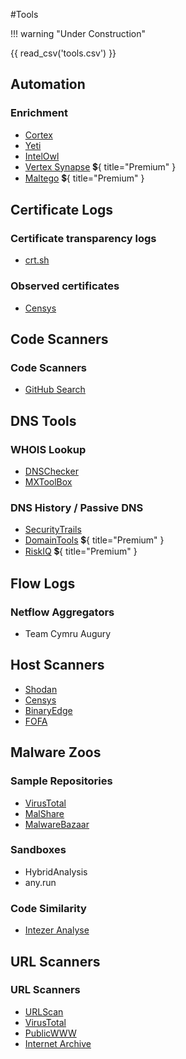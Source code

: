 #Tools

!!! warning "Under Construction"

{{ read_csv('tools.csv') }}

## Automation

### Enrichment
* [Cortex](https://github.com/TheHive-Project/Cortex)
* [Yeti](https://yeti-platform.io/)
* [IntelOwl](https://github.com/intelowlproject/IntelOwl/)
* [Vertex Synapse](https://vertex.link/synapse) :heavy_dollar_sign:{ title="Premium" }
* [Maltego](https://www.maltego.com/) :heavy_dollar_sign:{ title="Premium" }

## Certificate Logs

### Certificate transparency logs
* [crt.sh](https://crt.sh/)

### Observed certificates
* [Censys](https://search.censys.io/)

## Code Scanners

### Code Scanners
* [GitHub Search](https://github.com/search)

## DNS Tools

### WHOIS Lookup
* [DNSChecker](https://dnschecker.org/)
* [MXToolBox](https://mxtoolbox.com/)

### DNS History / Passive DNS
* [SecurityTrails](https://securitytrails.com/)
* [DomainTools](https://securitytrails.com/) :heavy_dollar_sign:{ title="Premium" }
* [RiskIQ](https://community.riskiq.com/) :heavy_dollar_sign:{ title="Premium" }

## Flow Logs

### Netflow Aggregators
* Team Cymru Augury

## Host Scanners

* [Shodan](https://shodan.io/)
* [Censys](https://search.censys.io/)
* [BinaryEdge](https://app.binaryedge.io/)
* [FOFA](https://en.fofa.info/)

## Malware Zoos

### Sample Repositories

* [VirusTotal](https://www.virustotal.com/)
* [MalShare](https://malshare.com/)
* [MalwareBazaar](https://bazaar.abuse.ch/)

### Sandboxes

* HybridAnalysis
* any.run

### Code Similarity

* [Intezer Analyse](https://analyze.intezer.com/)

## URL Scanners

### URL Scanners
* [URLScan](https://urlscan.io/)
* [VirusTotal](https://www.virustotal.com/)
* [PublicWWW](https://publicwww.com/)
* [Internet Archive](https://archive.org/)

[^1]: crt.sh is a certificate transparency log which allows pivoting on certificates that have been issued but doesn't correlate them to hosts.
[^2]: URLScan and VirusTotal only contain information about submitted URLs.
[^3]: Internet Archive contains copies of submitted URLs, but doesn't lend itself to pivoting.
[^4]: VirusTotal only contains information about submitted hosts.